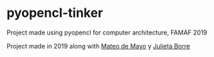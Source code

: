 # pyopencl-tinker
Project made using pyopencl for computer architecture, FAMAF 2019

Project made in 2019 along with [Mateo de Mayo](https://github.com/mateosss) y [Julieta Borre](https://github.com/JulietaBorre)

